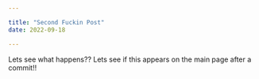 ```yaml
---

title: "Second Fuckin Post"
date: 2022-09-18

---
```


Lets see what happens??
Lets see if this appears on the main page after a commit!!
